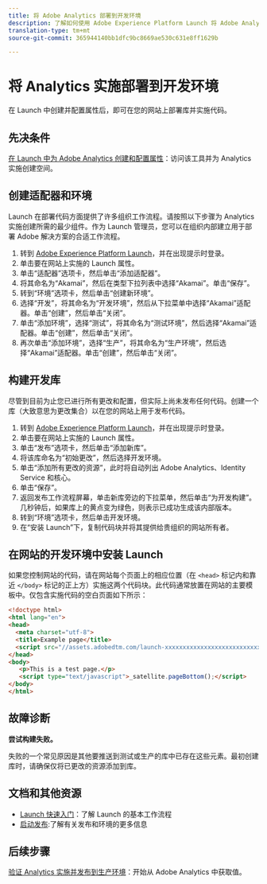 ```yaml
---
title: 将 Adobe Analytics 部署到开发环境
description: 了解如何使用 Adobe Experience Platform Launch 将 Adobe Analytics 部署到开发环境。
translation-type: tm+mt
source-git-commit: 365944140bb1dfc9bc8669ae530c631e8ff1629b

---
```



# 将 Analytics 实施部署到开发环境

在 Launch 中创建并配置属性后，即可在您的网站上部署库并实施代码。

## 先决条件

[在 Launch 中为 Adobe Analytics 创建和配置属性](create-analytics-property.md)：访问该工具并为 Analytics 实施创建空间。

## 创建适配器和环境

Launch 在部署代码方面提供了许多组织工作流程。请按照以下步骤为 Analytics 实施创建所需的最少组件。作为 Launch 管理员，您可以在组织内部建立用于部署 Adobe 解决方案的合适工作流程。

1. 转到 [Adobe Experience Platform Launch](https://launch.adobe.com)，并在出现提示时登录。
2. 单击要在网站上实施的 Launch 属性。
3. 单击“适配器”选项卡，然后单击“添加适配器”。
4. 将其命名为“Akamai”，然后在类型下拉列表中选择“Akamai”。单击“保存”。
5. 转到“环境”选项卡，然后单击“创建新环境”。
6. 选择“开发”，将其命名为“开发环境”，然后从下拉菜单中选择“Akamai”适配器。单击“创建”，然后单击“关闭”。
7. 单击“添加环境”，选择“测试”，将其命名为“测试环境”，然后选择“Akamai”适配器。单击“创建”，然后单击“关闭”。
8. 再次单击“添加环境”，选择“生产”，将其命名为“生产环境”，然后选择“Akamai”适配器。单击“创建”，然后单击“关闭”。

## 构建开发库

尽管到目前为止您已进行所有更改和配置，但实际上尚未发布任何代码。创建一个库（大致意思为更改集合）以在您的网站上用于发布代码。

1. 转到 [Adobe Experience Platform Launch](https://launch.adobe.com)，并在出现提示时登录。
2. 单击要在网站上实施的 Launch 属性。
3. 单击“发布”选项卡，然后单击“添加新库”。
4. 将该库命名为“初始更改”，然后选择开发环境。
5. 单击“添加所有更改的资源”，此时将自动列出 Adobe Analytics、Identity Service 和核心。
6. 单击“保存”。
7. 返回发布工作流程屏幕，单击新库旁边的下拉菜单，然后单击“为开发构建”。几秒钟后，如果库上的黄点变为绿色，则表示已成功生成该内部版本。
8. 转到“环境”选项卡，然后单击开发环境。
9. 在“安装 Launch”下，复制代码块并将其提供给贵组织的网站所有者。

## 在网站的开发环境中安装 Launch

如果您控制网站的代码，请在网站每个页面上的相应位置（在 `<head>` 标记内和靠近 `</body>` 标记的正上方）实施这两个代码块。此代码通常放置在网站的主要模板中。仅包含实施代码的空白页面如下所示：

```html
<!doctype html>
<html lang="en">
<head>
  <meta charset="utf-8">
  <title>Example page</title>
  <script src="//assets.adobedtm.com/launch-xxxxxxxxxxxxxxxxxxxxxxxxxxxxxxxxxx-development.min.js"></script>
</head>
<body>
   <p>This is a test page.</p>
   <script type="text/javascript">_satellite.pageBottom();</script>
</body>
</html>
```

## 故障诊断

**尝试构建失败。**

失败的一个常见原因是其他要推送到测试或生产的库中已存在这些元素。最初创建库时，请确保仅将已更改的资源添加到库。

## 文档和其他资源

- [Launch 快速入门](https://docs.adobe.com/content/help/en/launch/using/intro/get-started/quick-start.html)：了解 Launch 的基本工作流程
- [启动发布](https://docs.adobe.com/content/help/en/launch/using/reference/publish/overview.html):了解有关发布和环境的更多信息

## 后续步骤

[验证 Analytics 实施并发布到生产环境](validate-publish-prod.md)：开始从 Adobe Analytics 中获取值。

